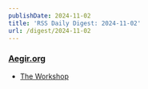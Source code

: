 ```yaml
---
publishDate: 2024-11-02
title: 'RSS Daily Digest: 2024-11-02'
url: /digest/2024-11-02
---
```


### [Aegir.org](https://aegir.org/)

  * [The Workshop](https://aegir.org/words/the-workshop)
  
